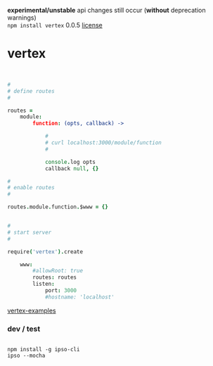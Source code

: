 **experimental/unstable** api changes still occur (**without** deprecation warnings) <br />
`npm install vertex` 0.0.5 [license](./license)

vertex
======

```coffee


#
# define routes
#

routes =
    module: 
        function: (opts, callback) -> 

            #
            # curl localhost:3000/module/function
            #

            console.log opts
            callback null, {}

#
# enable routes
#

routes.module.function.$www = {}


#
# start server
#

require('vertex').create

    www: 
        #allowRoot: true
        routes: routes
        listen: 
            port: 3000
            #hostname: 'localhost'


```

[vertex-examples](https://github.com/nomilous/vertex-examples)


### dev / test

```

npm install -g ipso-cli
ipso --mocha


```
